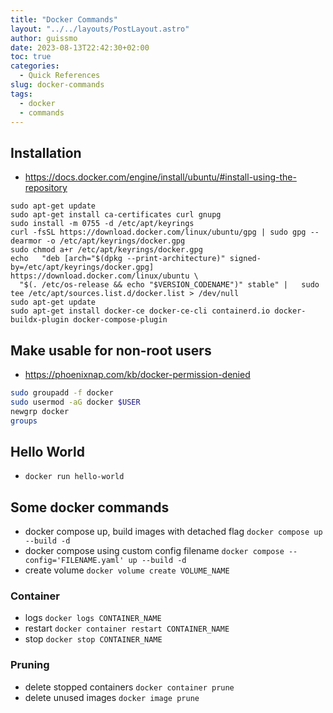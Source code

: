 ```yaml
---
title: "Docker Commands"
layout: "../../layouts/PostLayout.astro"
author: guissmo
date: 2023-08-13T22:42:30+02:00
toc: true
categories:
  - Quick References
slug: docker-commands
tags:
  - docker
  - commands
---
```


## Installation

- https://docs.docker.com/engine/install/ubuntu/#install-using-the-repository

```
sudo apt-get update
sudo apt-get install ca-certificates curl gnupg
sudo install -m 0755 -d /etc/apt/keyrings
curl -fsSL https://download.docker.com/linux/ubuntu/gpg | sudo gpg --dearmor -o /etc/apt/keyrings/docker.gpg
sudo chmod a+r /etc/apt/keyrings/docker.gpg
echo   "deb [arch="$(dpkg --print-architecture)" signed-by=/etc/apt/keyrings/docker.gpg] https://download.docker.com/linux/ubuntu \
  "$(. /etc/os-release && echo "$VERSION_CODENAME")" stable" |   sudo tee /etc/apt/sources.list.d/docker.list > /dev/null
sudo apt-get update
sudo apt-get install docker-ce docker-ce-cli containerd.io docker-buildx-plugin docker-compose-plugin
```

## Make usable for non-root users

- https://phoenixnap.com/kb/docker-permission-denied

```bash
sudo groupadd -f docker
sudo usermod -aG docker $USER
newgrp docker
groups
```

## Hello World

- `docker run hello-world`

## Some docker commands

- docker compose up, build images with detached flag
  `docker compose up --build -d`
- docker compose using custom config filename
  `docker compose --config='FILENAME.yaml' up --build -d`
- create volume
  `docker volume create VOLUME_NAME`

### Container

- logs
  `docker logs CONTAINER_NAME`
- restart
  `docker container restart CONTAINER_NAME`
- stop
  `docker stop CONTAINER_NAME`

### Pruning

- delete stopped containers
  `docker container prune`
- delete unused images
  `docker image prune`
